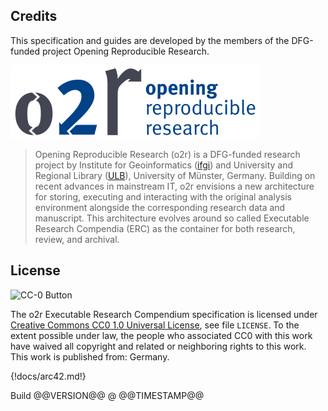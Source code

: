 ## Credits

This specification and guides are developed by the members of the DFG-funded project Opening Reproducible Research.

[![Opening Reproducible Research](o2r-logo.png)](http://o2r.info)

> Opening Reproducible Research (o2r) is a DFG-funded research project by Institute for Geoinformatics ([ifgi](http://www.uni-muenster.de/Geoinformatics/)) and University and Regional Library ([ULB](https://www.ulb.uni-muenster.de/)), University of Münster, Germany. Building on recent advances in mainstream IT, o2r envisions a new architecture for storing, executing and interacting with the original analysis environment alongside the corresponding research data and manuscript. This architecture evolves around so called Executable Research Compendia (ERC) as the container for both research, review, and archival.

## License

![CC-0 Button](https://licensebuttons.net/p/zero/1.0/88x31.png)

The o2r Executable Research Compendium specification is licensed under [Creative Commons CC0 1.0 Universal License](https://creativecommons.org/publicdomain/zero/1.0/), see file `LICENSE`.
To the extent possible under law, the people who associated CC0 with this work have waived all copyright and related or neighboring rights to this work.
This work is published from: Germany.

{!docs/arc42.md!}

<div class="buildinfo">Build @@VERSION@@ @ @@TIMESTAMP@@</div>